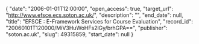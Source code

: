 {
  "date": "2006-01-01T12:00:00", 
  "open_access": true, 
  "target_url": "http://www.efsce.ecs.soton.ac.uk/", 
  "description": "", 
  "end_date": null, 
  "title": "EFSCE : E-Framework Services for Course Evaluation", 
  "record_id": "20060101T120000/MiV3HuWoHFs2lGy/brhGPA==", 
  "publisher": "soton.ac.uk", 
  "slug": 49315859, 
  "start_date": null
}

